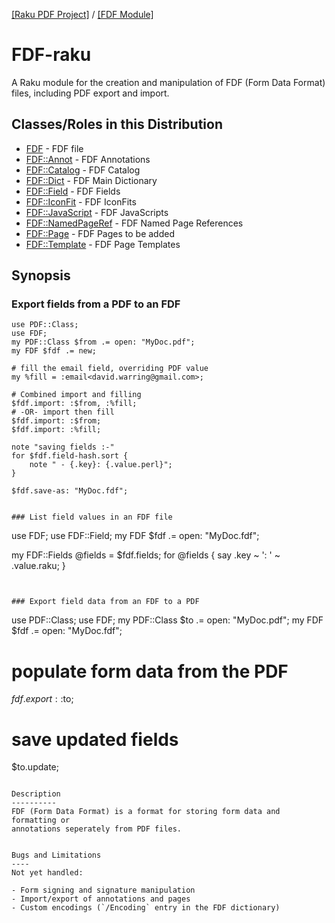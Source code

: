 [[Raku PDF Project]](https://pdf-raku.github.io)
 / [[FDF Module]](https://pdf-raku.github.io/FDF-raku)

FDF-raku
========

A Raku module for the creation and manipulation of FDF (Form Data Format)
files, including PDF export and import.

Classes/Roles in this Distribution
-------

- [FDF](https://pdf-raku.github.io/FDF-raku/FDF) - FDF file
- [FDF::Annot](https://pdf-raku.github.io/FDF-raku/FDF/Annot) - FDF Annotations
- [FDF::Catalog](https://pdf-raku.github.io/FDF-raku/FDF/Catalog) - FDF Catalog
- [FDF::Dict](https://pdf-raku.github.io/FDF-raku/FDF/Dict) - FDF Main Dictionary
- [FDF::Field](https://pdf-raku.github.io/FDF-raku/FDF/Field) - FDF Fields
- [FDF::IconFit](https://pdf-raku.github.io/FDF-raku/FDF/IconFit) - FDF IconFits
- [FDF::JavaScript](https://pdf-raku.github.io/FDF-raku/FDF/JavaScript) - FDF JavaScripts
- [FDF::NamedPageRef](https://pdf-raku.github.io/FDF-raku/FDF/NamedPageRef) - FDF Named Page References
- [FDF::Page](https://pdf-raku.github.io/FDF-raku/FDF/Page) - FDF Pages to be added
- [FDF::Template](https://pdf-raku.github.io/FDF-raku/FDF/Template) - FDF Page Templates


Synopsis
--------

### Export fields from a PDF to an FDF
```
use PDF::Class;
use FDF;
my PDF::Class $from .= open: "MyDoc.pdf";
my FDF $fdf .= new;

# fill the email field, overriding PDF value
my %fill = :email<david.warring@gmail.com>;

# Combined import and filling
$fdf.import: :$from, :%fill;
# -OR- import then fill
$fdf.import: :$from;
$fdf.import: :%fill;

note "saving fields :-"
for $fdf.field-hash.sort {
    note " - {.key}: {.value.perl}";
}

$fdf.save-as: "MyDoc.fdf";


### List field values in an FDF file
```
use FDF;
use FDF::Field;
my FDF $fdf .= open: "MyDoc.fdf";

my FDF::Fields @fields = $fdf.fields;
for @fields {
    say .key ~ ': ' ~ .value.raku;
}

```


### Export field data from an FDF to a PDF
```
use PDF::Class;
use FDF;
my PDF::Class $to .= open: "MyDoc.pdf";
my FDF $fdf .= open: "MyDoc.fdf";

# populate form data from the PDF
$fdf.export: :$to;

# save updated fields
$to.update;

```

Description
----------
FDF (Form Data Format) is a format for storing form data and formatting or
annotations seperately from PDF files.


Bugs and Limitations
----
Not yet handled:

- Form signing and signature manipulation
- Import/export of annotations and pages
- Custom encodings (`/Encoding` entry in the FDF dictionary)

